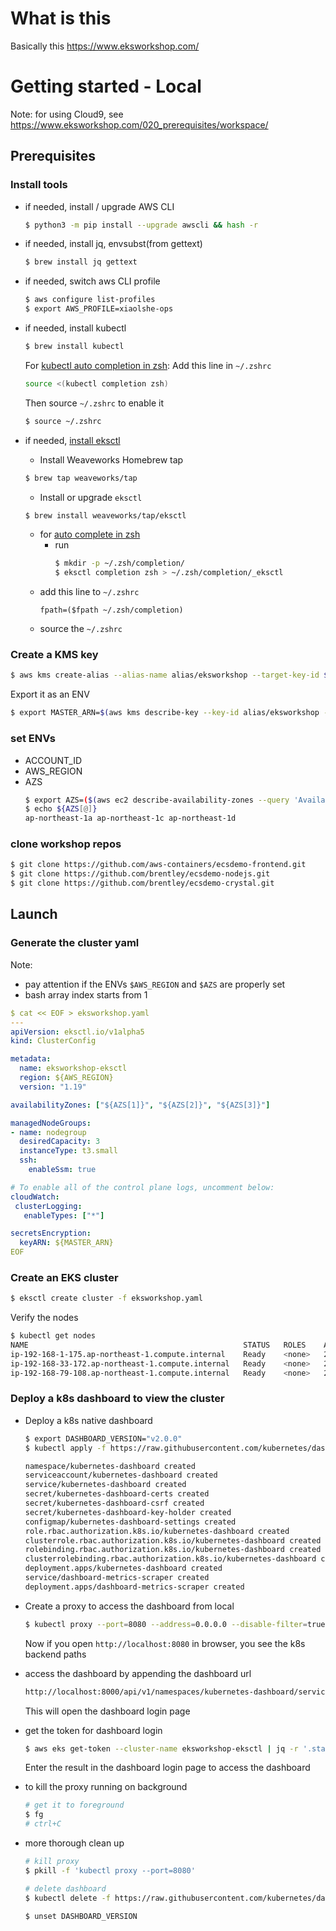 
# What is this
Basically this
https://www.eksworkshop.com/

# Getting started - Local

Note: for using Cloud9, see https://www.eksworkshop.com/020_prerequisites/workspace/

## Prerequisites
### Install tools

- if needed, install / upgrade AWS CLI
    ```sh
    $ python3 -m pip install --upgrade awscli && hash -r
    ```
- if needed, install jq, envsubst(from gettext)
    ```sh
    $ brew install jq gettext
    ```

- if needed, switch aws CLI profile
    ```sh
    $ aws configure list-profiles
    $ export AWS_PROFILE=xiaolshe-ops
    ```
- if needed, install kubectl
    ```sh
    $ brew install kubectl
    ```
    For [kubectl auto completion in zsh](https://kubernetes.io/docs/tasks/tools/included/optional-kubectl-configs-zsh/):
    Add this line in `~/.zshrc`
    ```sh
    source <(kubectl completion zsh)
    ```
    Then source `~/.zshrc` to enable it
    ```sh
    $ source ~/.zshrc
    ```
- if needed, [install eksctl](https://docs.aws.amazon.com/eks/latest/userguide/eksctl.html) 
    - Install Weaveworks Homebrew tap
    ```sh
    $ brew tap weaveworks/tap
    ```
    - Install or upgrade `eksctl`
    ```sh
    $ brew install weaveworks/tap/eksctl
    ```
    - for [auto complete in zsh](https://eksctl.io/introduction/)
      - run
        ```sh
        $ mkdir -p ~/.zsh/completion/
        $ eksctl completion zsh > ~/.zsh/completion/_eksctl
        ```
    - add this line to `~/.zshrc`
        ```
        fpath=($fpath ~/.zsh/completion)
        ```
    - source the `~/.zshrc`


### Create a KMS key
```sh
$ aws kms create-alias --alias-name alias/eksworkshop --target-key-id $(aws kms create-key --query KeyMetadata.Arn --output text)
```
Export it as an ENV
```sh
$ export MASTER_ARN=$(aws kms describe-key --key-id alias/eksworkshop --query KeyMetadata.Arn --output text)
```

### set ENVs
- ACCOUNT_ID
- AWS_REGION
- AZS
  ```sh
  $ export AZS=($(aws ec2 describe-availability-zones --query 'AvailabilityZones[].ZoneName' --output text --region $AWS_REGION))
  $ echo ${AZS[@]}
  ap-northeast-1a ap-northeast-1c ap-northeast-1d
  ```

### clone workshop repos
```sh
$ git clone https://github.com/aws-containers/ecsdemo-frontend.git
$ git clone https://github.com/brentley/ecsdemo-nodejs.git
$ git clone https://github.com/brentley/ecsdemo-crystal.git
```

## Launch
### Generate the cluster yaml
Note: 
- pay attention if the ENVs `$AWS_REGION` and `$AZS` are properly set
- bash array index starts from 1
```yaml
$ cat << EOF > eksworkshop.yaml
---
apiVersion: eksctl.io/v1alpha5
kind: ClusterConfig

metadata:
  name: eksworkshop-eksctl
  region: ${AWS_REGION}
  version: "1.19"

availabilityZones: ["${AZS[1]}", "${AZS[2]}", "${AZS[3]}"]

managedNodeGroups:
- name: nodegroup
  desiredCapacity: 3
  instanceType: t3.small
  ssh:
    enableSsm: true

# To enable all of the control plane logs, uncomment below:
cloudWatch:
 clusterLogging:
   enableTypes: ["*"]

secretsEncryption:
  keyARN: ${MASTER_ARN}
EOF
```
### Create an EKS cluster
```sh
$ eksctl create cluster -f eksworkshop.yaml
```
Verify the nodes
```sh
$ kubectl get nodes
NAME                                                STATUS   ROLES    AGE   VERSION
ip-192-168-1-175.ap-northeast-1.compute.internal    Ready    <none>   25m   v1.19.6-eks-49a6c0
ip-192-168-33-172.ap-northeast-1.compute.internal   Ready    <none>   26m   v1.19.6-eks-49a6c0
ip-192-168-79-108.ap-northeast-1.compute.internal   Ready    <none>   25m   v1.19.6-eks-49a6c0
```

### Deploy a k8s dashboard to view the cluster
- Deploy a k8s native dashboard
    ```sh
    $ export DASHBOARD_VERSION="v2.0.0"
    $ kubectl apply -f https://raw.githubusercontent.com/kubernetes/dashboard/${DASHBOARD_VERSION}/aio/deploy/recommended.yaml

    namespace/kubernetes-dashboard created
    serviceaccount/kubernetes-dashboard created
    service/kubernetes-dashboard created
    secret/kubernetes-dashboard-certs created
    secret/kubernetes-dashboard-csrf created
    secret/kubernetes-dashboard-key-holder created
    configmap/kubernetes-dashboard-settings created
    role.rbac.authorization.k8s.io/kubernetes-dashboard created
    clusterrole.rbac.authorization.k8s.io/kubernetes-dashboard created
    rolebinding.rbac.authorization.k8s.io/kubernetes-dashboard created
    clusterrolebinding.rbac.authorization.k8s.io/kubernetes-dashboard created
    deployment.apps/kubernetes-dashboard created
    service/dashboard-metrics-scraper created
    deployment.apps/dashboard-metrics-scraper created
    ```

- Create a proxy to access the dashboard from local
  ```sh
  $ kubectl proxy --port=8080 --address=0.0.0.0 --disable-filter=true &
  ```
  Now if you open `http://localhost:8080` in browser, you see the k8s backend paths
- access the dashboard by appending the dashboard url 
    ```sh
    http://localhost:8000/api/v1/namespaces/kubernetes-dashboard/services/https:kubernetes-dashboard:/proxy/
    ```
    This will open the dashboard login page 
- get the token for dashboard login
    ```sh
    $ aws eks get-token --cluster-name eksworkshop-eksctl | jq -r '.status.token'
    ```
    Enter the result in the dashboard login page to access the dashboard

- to kill the proxy running on background
  ```sh
  # get it to foreground
  $ fg
  # ctrl+C
  ```
- more thorough clean up
    ```sh
    # kill proxy
    $ pkill -f 'kubectl proxy --port=8080'

    # delete dashboard
    $ kubectl delete -f https://raw.githubusercontent.com/kubernetes/dashboard/${DASHBOARD_VERSION}/aio/deploy/recommended.yaml

    $ unset DASHBOARD_VERSION
    ```